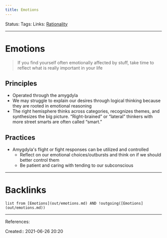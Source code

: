```yaml
---
title: Emotions
---
```

Status:
Tags: 
Links: [Rationality](out/rationality.md)
___
# Emotions
> If you find yourself often emotionally affected by stuff, take time to reflect what is really important in your life
## Principles
- Operated through the amygdyla
- We may struggle to explain our desires through logical thinking because they are rooted in emotional reasoning
- The right hemisphere thinks across categories, recognizes themes, and synthesizes the big picture. “Right-brained” or “lateral” thinkers with more street smarts are often called “smart.”
## Practices
- Amygdyla's flight or fight responses can be utilized and controlled
	- Reflect on our emotional choices/outbursts and think on if we should better control them
	- Be patient and caring with tending to our subconscious
___
# Backlinks
```dataview
list from [Emotions](out/emotions.md) AND !outgoing([Emotions](out/emotions.md))
```
___
References:

Created:: 2021-06-26 20:20